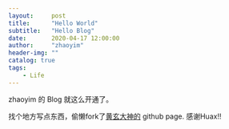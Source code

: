 ```yaml
---
layout:     post
title:      "Hello World"
subtitle:   "Hello Blog"
date:       2020-04-17 12:00:00
author:     "zhaoyim"
header-img: ""
catalog: true
tags:
    - Life
---
```


zhaoyim 的 Blog 就这么开通了。

找个地方写点东西，偷懒fork了[黄玄大神的](https://github.com/Huxpro/huxpro.github.io) github page. 感谢Huax!!